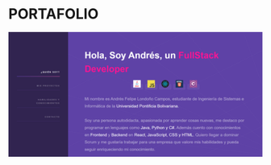 <h1 text-align="center"> PORTAFOLIO </h1>

![Part 1](https://github.com/ApidriuC/Portafolio_Ing_Andres/blob/main/images/Captura.PNG)
